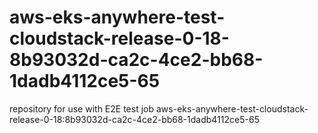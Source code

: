 # aws-eks-anywhere-test-cloudstack-release-0-18-8b93032d-ca2c-4ce2-bb68-1dadb4112ce5-65
repository for use with E2E test job aws-eks-anywhere-test-cloudstack-release-0-18:8b93032d-ca2c-4ce2-bb68-1dadb4112ce5-65
